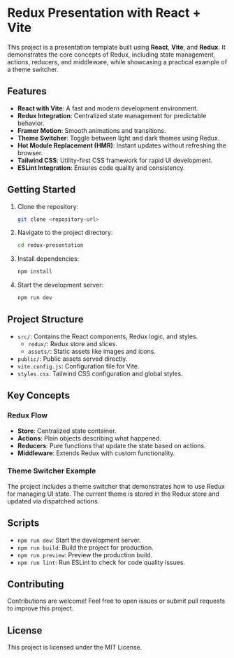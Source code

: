 # Redux Presentation with React + Vite

This project is a presentation template built using **React**, **Vite**, and **Redux**. It demonstrates the core concepts of Redux, including state management, actions, reducers, and middleware, while showcasing a practical example of a theme switcher.

## Features

- **React with Vite**: A fast and modern development environment.
- **Redux Integration**: Centralized state management for predictable behavior.
- **Framer Motion**: Smooth animations and transitions.
- **Theme Switcher**: Toggle between light and dark themes using Redux.
- **Hot Module Replacement (HMR)**: Instant updates without refreshing the browser.
- **Tailwind CSS**: Utility-first CSS framework for rapid UI development.
- **ESLint Integration**: Ensures code quality and consistency.

## Getting Started

1. Clone the repository:
   ```bash
   git clone <repository-url>
   ```
2. Navigate to the project directory:
   ```bash
   cd redux-presentation
   ```
3. Install dependencies:
   ```bash
   npm install
   ```
4. Start the development server:
   ```bash
   npm run dev
   ```

## Project Structure

- `src/`: Contains the React components, Redux logic, and styles.
  - `redux/`: Redux store and slices.
  - `assets/`: Static assets like images and icons.
- `public/`: Public assets served directly.
- `vite.config.js`: Configuration file for Vite.
- `styles.css`: Tailwind CSS configuration and global styles.

## Key Concepts

### Redux Flow

- **Store**: Centralized state container.
- **Actions**: Plain objects describing what happened.
- **Reducers**: Pure functions that update the state based on actions.
- **Middleware**: Extends Redux with custom functionality.

### Theme Switcher Example

The project includes a theme switcher that demonstrates how to use Redux for managing UI state. The current theme is stored in the Redux store and updated via dispatched actions.

## Scripts

- `npm run dev`: Start the development server.
- `npm run build`: Build the project for production.
- `npm run preview`: Preview the production build.
- `npm run lint`: Run ESLint to check for code quality issues.

## Contributing

Contributions are welcome! Feel free to open issues or submit pull requests to improve this project.

## License

This project is licensed under the MIT License.
